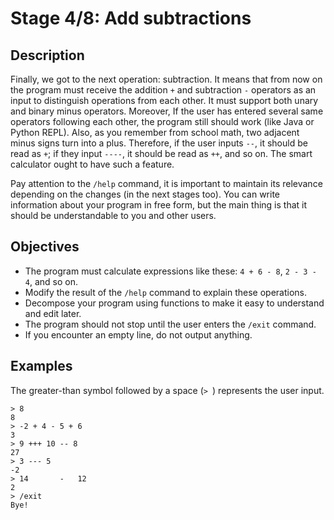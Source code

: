 # Stage 4/8: Add subtractions
## Description
Finally, we got to the next operation: subtraction. It means that from now on the program must receive the addition `+` and subtraction `-` operators as an input to distinguish operations from each other. It must support both unary and binary minus operators. Moreover, If the user has entered several same operators following each other, the program still should work (like Java or Python REPL). Also, as you remember from school math, two adjacent minus signs turn into a plus. Therefore, if the user inputs `--`, it should be read as `+`; if they input `----`, it should be read as `++`, and so on. The smart calculator ought to have such a feature.

Pay attention to the `/help` command, it is important to maintain its relevance depending on the changes (in the next stages too). You can write information about your program in free form, but the main thing is that it should be understandable to you and other users.

## Objectives
- The program must calculate expressions like these: `4 + 6 - 8`, `2 - 3 - 4`, and so on.
- Modify the result of the `/help` command to explain these operations.
- Decompose your program using functions to make it easy to understand and edit later.
- The program should not stop until the user enters the `/exit` command.
- If you encounter an empty line, do not output anything.

## Examples
The greater-than symbol followed by a space (`> `) represents the user input.

```
> 8
8
> -2 + 4 - 5 + 6
3
> 9 +++ 10 -- 8
27
> 3 --- 5
-2
> 14       -   12
2
> /exit
Bye!
```
